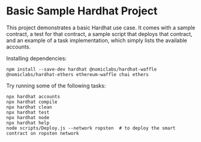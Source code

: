 # Basic Sample Hardhat Project

This project demonstrates a basic Hardhat use case. It comes with a sample contract, a test for that contract, a sample script that deploys that contract, and an example of a task implementation, which simply lists the available accounts.

Installing dependencies:
```
npm install --save-dev hardhat @nomiclabs/hardhat-waffle @nomiclabs/hardhat-ethers ethereum-waffle chai ethers
```

Try running some of the following tasks:

```shell
npx hardhat accounts
npx hardhat compile
npx hardhat clean
npx hardhat test
npx hardhat node
npx hardhat help
node scripts/Deploy.js --network ropsten  # to deploy the smart contract on ropsten network
```
